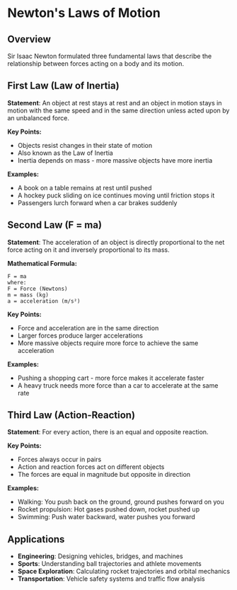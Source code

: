 # Newton's Laws of Motion

## Overview
Sir Isaac Newton formulated three fundamental laws that describe the relationship between forces acting on a body and its motion.

## First Law (Law of Inertia)
**Statement**: An object at rest stays at rest and an object in motion stays in motion with the same speed and in the same direction unless acted upon by an unbalanced force.

**Key Points:**
- Objects resist changes in their state of motion
- Also known as the Law of Inertia
- Inertia depends on mass - more massive objects have more inertia

**Examples:**
- A book on a table remains at rest until pushed
- A hockey puck sliding on ice continues moving until friction stops it
- Passengers lurch forward when a car brakes suddenly

## Second Law (F = ma)
**Statement**: The acceleration of an object is directly proportional to the net force acting on it and inversely proportional to its mass.

**Mathematical Formula:**
```
F = ma
where:
F = Force (Newtons)
m = mass (kg)  
a = acceleration (m/s²)
```

**Key Points:**
- Force and acceleration are in the same direction
- Larger forces produce larger accelerations
- More massive objects require more force to achieve the same acceleration

**Examples:**
- Pushing a shopping cart - more force makes it accelerate faster
- A heavy truck needs more force than a car to accelerate at the same rate

## Third Law (Action-Reaction)
**Statement**: For every action, there is an equal and opposite reaction.

**Key Points:**
- Forces always occur in pairs
- Action and reaction forces act on different objects
- The forces are equal in magnitude but opposite in direction

**Examples:**
- Walking: You push back on the ground, ground pushes forward on you
- Rocket propulsion: Hot gases pushed down, rocket pushed up
- Swimming: Push water backward, water pushes you forward

## Applications
- **Engineering**: Designing vehicles, bridges, and machines
- **Sports**: Understanding ball trajectories and athlete movements  
- **Space Exploration**: Calculating rocket trajectories and orbital mechanics
- **Transportation**: Vehicle safety systems and traffic flow analysis
